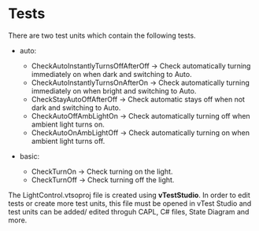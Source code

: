 # Tests

There are two test units which contain the following tests.

- auto:
    - CheckAutoInstantlyTurnsOffAfterOff -> Check automatically turning immediately on when dark and switching to Auto.
    - CheckAutoInstantlyTurnsOnAfterOn -> Check automatically turning immediately on when bright and switching to Auto.
    - CheckStayAutoOffAfterOff -> Check automatic stays off when not dark and switching to Auto.
    - CheckAutoOffAmbLightOn -> Check automatically turning off when ambient light turns on.
    - CheckAutoOnAmbLightOff -> Check automatically turning on when ambient light turns off.

- basic:
    - CheckTurnOn -> Check turning on the light.
    - CheckTurnOff -> Check turning off the light.

The LightControl.vtsoproj file is created using **vTestStudio**. In order to edit tests or create more test units, this file must be opened in vTest Studio and test units can be added/ edited throguh CAPL, C# files,  State Diagram and more.</br>